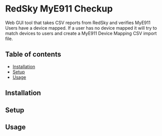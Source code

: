 # RedSky MyE911 Checkup
Web GUI tool that takes CSV reports from RedSky and verifies MyE911 Users have a device mapped. If a user has no device mapped it will try to match devices to users and create a MyE911 Device Mapping CSV import file.

## Table of contents
- [Installation](#installation)
- [Setup](#setup)
- [Usage](#usage)
## Installation

## Setup

## Usage
